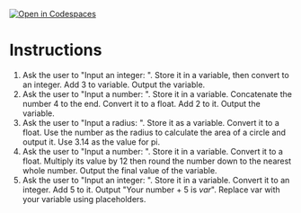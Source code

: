[![Open in Codespaces](https://classroom.github.com/assets/launch-codespace-2972f46106e565e64193e422d61a12cf1da4916b45550586e14ef0a7c637dd04.svg)](https://classroom.github.com/open-in-codespaces?assignment_repo_id=16262840)
# Instructions  

1. Ask the user to "Input an integer: ".  Store it in a variable, then convert to an integer.  Add 3 to variable.  Output the variable.
2. Ask the user to "Input a number: ".  Store it in a variable. Concatenate the number 4 to the end.  Convert it to a float.  Add 2 to it. Output the variable.
3. Ask the user to "Input a radius: ".  Store it as a variable. Convert it to a float. Use the number as the radius to calculate the area of a circle and output it.  Use 3.14 as the value for pi.
5. Ask the user to "Input a number: ". Store it in a variable. Convert it to a float. Multiply its value by 12 then round the number down to the nearest whole number.  Output the final value of the variable.
6. Ask the user to "Input an integer: ". Store it in a variable. Convert it to an integer.  Add 5 to it.  Output "Your number + 5 is _var_".  Replace var with your variable using placeholders.
